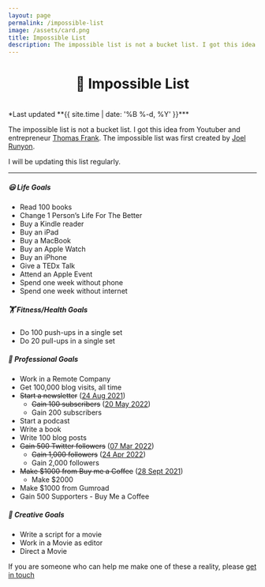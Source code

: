 ```yaml
---	
layout: page
permalink: /impossible-list
image: /assets/card.png
title: Impossible List
description: The impossible list is not a bucket list. I got this idea from Youtuber and entrepreneur Thomas Frank
---
```

<h1 style="text-align:center;" >🎯️ Impossible List</h1>

<br>
*Last updated **{{ site.time | date: '%B %-d, %Y' }}***


The impossible list is not a bucket list. I got this idea from Youtuber and entrepreneur [Thomas Frank](https://thomasjfrank.com/). The impossible list was first created by [Joel Runyon](https://impossiblehq.com/impossible-list/).

I will be updating this list regularly.

---

##### 😃 Life Goals

- Read 100 books
- Change 1 Person’s Life For The Better
- Buy a Kindle reader
- Buy an iPad
- Buy a MacBook
- Buy an Apple Watch
- Buy an iPhone
- Give a TEDx Talk
- Attend an Apple Event
- Spend one week without phone
- Spend one week without internet

##### 🏋️ Fitness/Health Goals

- Do 100 push-ups in a single set
- Do 20 pull-ups in a single set

##### 💼 Professional Goals

- Work in a Remote Company
- Get 100,000 blog visits, all time
- ~~Start a newsletter~~ ([24 Aug 2021](/microblog/launched-my-newsletter))
    - ~~Gain 100 subscribers~~ ([20 May 2022](https://twitter.com/vyshnav_xyz/status/1527575463111032832?s=20&t=vO25_QzuHjnsV5tIsUnKJQ))
    - Gain 200 subscribers
- Start a podcast
- Write a book
- Write 100 blog posts
- ~~Gain 500 Twitter followers~~ ([07 Mar 2022](https://twitter.com/vyshnav_xyz/status/1500835594146045956?s=20&t=FnJ5ABgt-1QFaIgl42AuaA))
    - ~~Gain 1,000 followers~~ ([24 Apr 2022](https://twitter.com/vyshnav_xyz/status/1518463933513830401?s=20&t=o38NqSJSesag_iC3WFmy4w))
    - Gain 2,000 followers
- ~~Make $1000 from Buy me a Coffee~~ ([28 Sept 2021](/microblog/made-my-first-1000-on-the-internet))
    - Make $2000
- Make $1000 from Gumroad
- Gain 500 Supporters - Buy Me a Coffee

##### 🎨 Creative Goals

- Write a script for a movie
- Work in a Movie as editor
- Direct a Movie

If you are someone who can help me make one of these a reality, please [get in touch](mailto:hi@vyshnav.xyz)